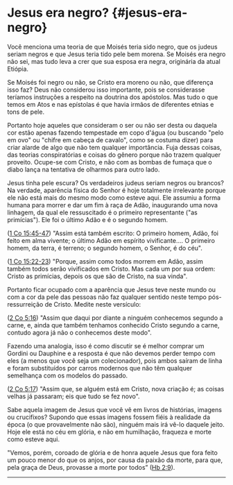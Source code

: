 # Jesus era negro? {#jesus-era-negro}

Você menciona uma teoria de que Moisés teria sido negro, que os judeus seriam negros e que Jesus teria tido pele bem morena. Se Moisés era negro não sei, mas tudo leva a crer que sua esposa era negra, originária da atual Etiópia.

Se Moisés foi negro ou não, se Cristo era moreno ou não, que diferença isso faz? Deus não considerou isso importante, pois se considerasse teríamos instruções a respeito na doutrina dos apóstolos. Mas tudo o que temos em Atos e nas epístolas é que havia irmãos de diferentes etnias e tons de pele.

Portanto hoje aqueles que consideram o ser ou não ser desta ou daquela cor estão apenas fazendo tempestade em copo d&#039;água (ou buscando &quot;pelo em ovo&quot; ou &quot;chifre em cabeça de cavalo&quot;, como se costuma dizer) para criar alarde de algo que não tem qualquer importância. Fuja dessas coisas, das teorias conspiratórias e coisas do gênero porque não trazem qualquer proveito. Ocupe-se com Cristo, e não com as bombas de fumaça que o diabo lança na tentativa de olharmos para outro lado.

Jesus tinha pele escura? Os verdadeiros judeus seriam negros ou brancos? Na verdade, aparência física do Senhor é hoje totalmente irrelevante porque ele não está mais do mesmo modo como esteve aqui. Ele assumiu a forma humana para morrer e dar um fim à raça de Adão, inaugurando uma nova linhagem, da qual ele ressuscitado é o primeiro representante (&quot;as primícias&quot;). Ele foi o último Adão e é o segundo homem.

([1 Co 15:45-47](http://bibliaonline.com.br/acf/1co/15/45-47)) &quot;Assim está também escrito: O primeiro homem, Adão, foi feito em alma vivente; o último Adão em espírito vivificante.... O primeiro homem, da terra, é terreno; o segundo homem, o Senhor, é do céu&quot;.

([1 Co 15:22-23](http://bibliaonline.com.br/acf/1co/15/22-23)) &quot;Porque, assim como todos morrem em Adão, assim também todos serão vivificados em Cristo. Mas cada um por sua ordem: Cristo as primícias, depois os que são de Cristo, na sua vinda&quot;.

Portanto ficar ocupado com a aparência que Jesus teve neste mundo ou com a cor da pele das pessoas não faz qualquer sentido neste tempo pós-ressurreição de Cristo. Medite neste versículo:

([2 Co 5:16](http://bibliaonline.com.br/acf/2co/5/16)) &quot;Assim que daqui por diante a ninguém conhecemos segundo a carne, e, ainda que também tenhamos conhecido Cristo segundo a carne, contudo agora já não o conhecemos deste modo&quot;.

Fazendo uma analogia, isso é como discutir se é melhor comprar um Gordini ou Dauphine e a resposta é que não devemos perder tempo com eles (a menos que você seja um colecionador), pois ambos saíram de linha e foram substituídos por carros modernos que não têm qualquer semelhança com os modelos do passado.

([2 Co 5:17](http://bibliaonline.com.br/acf/2co/5/17)) &quot;Assim que, se alguém está em Cristo, nova criação é; as coisas velhas já passaram; eis que tudo se fez novo&quot;.

Sabe aquela imagem de Jesus que você vê em livros de histórias, imagens ou crucifixos? Supondo que essas imagens fossem fiéis à realidade da época (o que provavelmente não são), ninguém mais irá vê-lo daquele jeito. Hoje ele está no céu em glória, e não em humilhação, fraqueza e morte como esteve aqui.

&quot;Vemos, porém, coroado de glória e de honra aquele Jesus que fora feito um pouco menor do que os anjos, por causa da paixão da morte, para que, pela graça de Deus, provasse a morte por todos” ([Hb 2:9](http://bibliaonline.com.br/acf/hb/2/9)).

*****